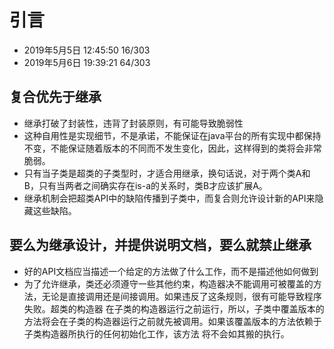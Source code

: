 # 引言
- 2019年5月5日 12:45:50 16/303
- 2019年5月6日 19:39:21 64/303
## 复合优先于继承
- 继承打破了封装性，违背了封装原则，有可能导致脆弱性
- 这种自用性是实现细节，不是承诺，不能保证在java平台的所有实现中都保持不变，不能保证随着版本的不同而不发生变化，因此，这样得到的类将会非常脆弱。
- 只有当子类是超类的子类型时，才适合用继承，换句话说，对于两个类A和B，只有当两者之间确实存在is-a的关系时，类B才应该扩展A。
- 继承机制会把超类API中的缺陷传播到子类中，而复合则允许设计新的API来隐藏这些缺陷。
## 要么为继承设计，并提供说明文档，要么就禁止继承
- 好的API文档应当描述一个给定的方法做了什么工作，而不是描述他如何做到
- 为了允许继承，类还必须遵守一些其他约束，构造器决不能调用可被覆盖的方法，无论是直接调用还是间接调用。如果违反了这条规则，很有可能导致程序失败。超类的构造器
在子类的构造器运行之前运行，所以，子类中覆盖版本的方法将会在子类的构造器运行之前就先被调用。如果该覆盖版本的方法依赖于子类构造器所执行的任何初始化工作，该方法
将不会如其搬的执行。
